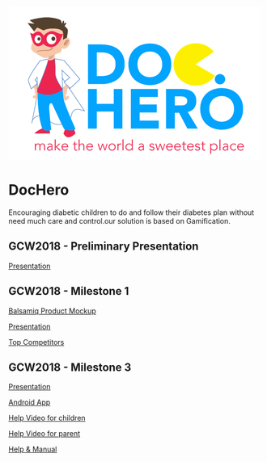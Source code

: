 <img src="logo.PNG" >

# DocHero
Encouraging diabetic children to do and follow their diabetes plan without need much care and control.our solution is based on Gamification.

## GCW2018 - Preliminary Presentation
[Presentation](https://github.com/fanoos/DocHero/blob/master/Presentation/Preliminary%20Presentation.pdf)
## GCW2018 - Milestone 1
[Balsamiq Product Mockup](https://github.com/fanoos/DocHero/blob/master/Presentation/Balsamiq-Mockup-DocHero.bmpr)

[Presentation](https://github.com/fanoos/DocHero/blob/master/Presentation/DocHero-Mileston-1.pdf)

[Top Competitors](https://github.com/fanoos/DocHero/blob/master/Presentation/Competitors-List.pdf)

## GCW2018 - Milestone 3

[Presentation](https://github.com/fanoos/DocHero/blob/master/Presentation/DocHero-Milestone-3.pdf)

[Android App](https://github.com/fanoos/DocHero/blob/e733d9577dd8317e354b8eb5f16b378a94b0bcf2/App/app-debug.apk)

[Help Video for children](https://youtu.be/iVtkGnvduVA)

[Help Video for parent](https://youtu.be/qR4RGKDWqsA)

[Help & Manual](https://github.com/fanoos/DocHero/blob/master/Presentation/help_Doc_hero.pdf)




